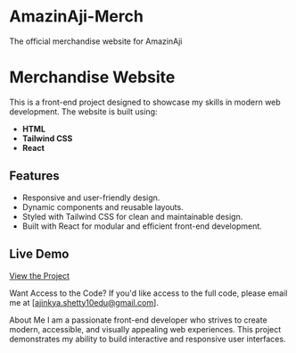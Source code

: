 # AmazinAji-Merch
The official merchandise website for AmazinAji

# Merchandise Website  

This is a front-end project designed to showcase my skills in modern web development. The website is built using:  

- **HTML**  
- **Tailwind CSS**  
- **React**  

## Features  

- Responsive and user-friendly design.  
- Dynamic components and reusable layouts.  
- Styled with Tailwind CSS for clean and maintainable design.  
- Built with React for modular and efficient front-end development.  

## Live Demo  

[View the Project](https://palegreen-vulture-781819.hostingersite.com/)  


Want Access to the Code?
If you'd like access to the full code, please email me at [ajinkya.shetty10edu@gmail.com].

About Me
I am a passionate front-end developer who strives to create modern, accessible, and visually appealing web experiences. This project demonstrates my ability to build interactive and responsive user interfaces.
